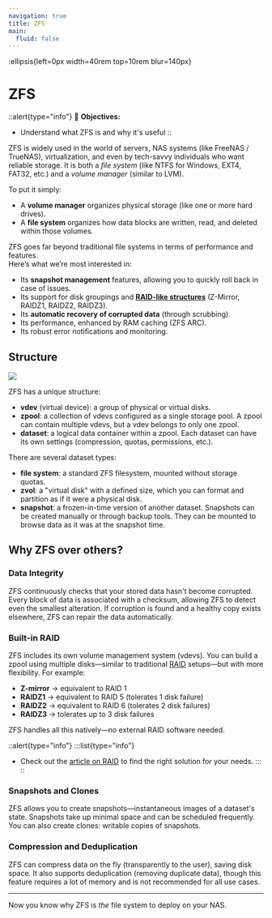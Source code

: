 ```yaml
---
navigation: true
title: ZFS
main:
  fluid: false
---
```

:ellipsis{left=0px width=40rem top=10rem blur=140px}
# ZFS

::alert{type="info"}
🎯 __Objectives:__
- Understand what ZFS is and why it's useful
::

ZFS is widely used in the world of servers, NAS systems (like FreeNAS / TrueNAS), virtualization, and even by tech-savvy individuals who want reliable storage. It is both a _file system_ (like NTFS for Windows, EXT4, FAT32, etc.) and a _volume manager_ (similar to LVM).

To put it simply:  
- A **volume manager** organizes physical storage (like one or more hard drives).  
- A **file system** organizes how data blocks are written, read, and deleted within those volumes.

ZFS goes far beyond traditional file systems in terms of performance and features.  
Here’s what we’re most interested in:
- Its __snapshot management__ features, allowing you to quickly roll back in case of issues.
- Its support for disk groupings and [__RAID-like structures__](/global/RAID) (Z-Mirror, RAIDZ1, RAIDZ2, RAIDZ3).
- Its __automatic recovery of corrupted data__ (through scrubbing).
- Its performance, enhanced by RAM caching (ZFS ARC).
- Its robust error notifications and monitoring.

## Structure

![](/img/global/zfs.svg)

ZFS has a unique structure:

- **vdev** (virtual device): a group of physical or virtual disks.
- **zpool**: a collection of vdevs configured as a single storage pool. A zpool can contain multiple vdevs, but a vdev belongs to only one zpool.
- **dataset**: a logical data container within a zpool. Each dataset can have its own settings (compression, quotas, permissions, etc.).

There are several dataset types:
- **file system**: a standard ZFS filesystem, mounted without storage quotas.
- **zvol**: a "virtual disk" with a defined size, which you can format and partition as if it were a physical disk.
- **snapshot**: a frozen-in-time version of another dataset. Snapshots can be created manually or through backup tools. They can be mounted to browse data as it was at the snapshot time.

## Why ZFS over others?

### Data Integrity

ZFS continuously checks that your stored data hasn't become corrupted. Every block of data is associated with a checksum, allowing ZFS to detect even the smallest alteration. If corruption is found and a healthy copy exists elsewhere, ZFS can repair the data automatically.

### Built-in RAID

ZFS includes its own volume management system (vdevs). You can build a zpool using multiple disks—similar to traditional [RAID](/global/RAID) setups—but with more flexibility. For example:
- **Z-mirror** → equivalent to RAID 1
- **RAIDZ1** → equivalent to RAID 5 (tolerates 1 disk failure)
- **RAIDZ2** → equivalent to RAID 6 (tolerates 2 disk failures)
- **RAIDZ3** → tolerates up to 3 disk failures

ZFS handles all this natively—no external RAID software needed.

::alert{type="info"}
:::list{type="info"}
- Check out the [article on RAID](/global/RAID) to find the right solution for your needs.
:::
::

### Snapshots and Clones

ZFS allows you to create snapshots—instantaneous images of a dataset's state. Snapshots take up minimal space and can be scheduled frequently. You can also create clones: writable copies of snapshots.

### Compression and Deduplication

ZFS can compress data on the fly (transparently to the user), saving disk space. It also supports deduplication (removing duplicate data), though this feature requires a lot of memory and is not recommended for all use cases.

---

Now you know why ZFS is *the* file system to deploy on your NAS.